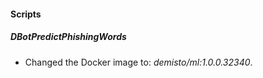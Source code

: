 
#### Scripts

##### DBotPredictPhishingWords
- Changed the Docker image to: *demisto/ml:1.0.0.32340*.
